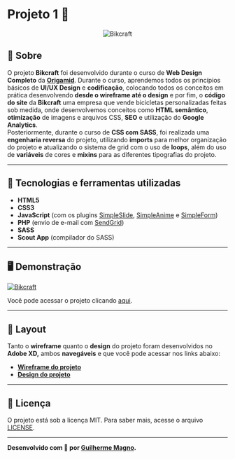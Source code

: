 # Projeto 1 🚴
<p align="center">
	<img src="https://i.imgur.com/g2uXUfK.png" alt="Bikcraft" title="Bikcraft">
</p>

## 📖 Sobre   
O projeto **Bikcraft** foi desenvolvido durante o curso de **Web Design Completo** da **[Origamid](https://www.origamid.com/)**. Durante o curso, aprendemos todos os princípios básicos de **UI/UX Design** e **codificação**, colocando todos os conceitos em prática desenvolvendo **desde o wireframe até o design** e por fim, o **código do site** da **Bikcraft** uma empresa que vende bicicletas personalizadas feitas sob medida, onde desenvolvemos conceitos como **HTML semântico**, **otimização** de imagens e arquivos CSS, **SEO** e utilização do **Google Analytics**.   
Posteriormente, durante o curso de **CSS com SASS**, foi realizada uma **engenharia reversa** do projeto, utilizando **imports** para melhor organização do projeto e atualizando o sistema de grid com o uso de **loops**, além do uso de **variáveis** de cores e **mixins** para as diferentes tipografias do projeto.

---

## 🚀 Tecnologias e ferramentas utilizadas
- **HTML5**
- **CSS3**
- **JavaScript** (com os plugins [SimpleSlide](https://github.com/origamid/simple-slide), [SimpleAnime](https://github.com/origamid/simple-anime) e [SimpleForm](https://github.com/origamid/simple-form))
- **PHP** (envio de e-mail com [SendGrid](https://sendgrid.com/))
- **SASS**
- **Scout App** (compilador do SASS)

---

## 🖥️ Demonstração
[![Bikcraft](https://i.imgur.com/Gy5e6Tn.png "Clique para acessar o projeto")](https://devmagno.github.io/bikcraft/views/index.html "Clique para acessar o projeto")   

Você pode acessar o projeto clicando [aqui](https://devmagno.github.io/bikcraft/views/index.html).

---

## 🔖 Layout
Tanto o **wireframe** quanto o **design** do projeto foram desenvolvidos no **Adobe XD,** ambos **navegáveis** e que você pode acessar nos links abaixo:
- **[Wireframe do projeto](https://xd.adobe.com/view/95e96e6a-d057-42e1-a34f-bc99d2963f42-c0ba/?fullscreen&hints=off)**
- **[Design do projeto](https://xd.adobe.com/view/49a2fc68-e3ac-4e9c-b825-0217fcc8c506-1cf1/?fullscreen&hints=off)**

---

## 📝 Licença

O projeto está sob a licença MIT. Para saber mais, acesse o arquivo [LICENSE](https://github.com/devMagno/bikcraft/blob/master/LICENSE).

---

**Desenvolvido com 💛 por [Guilherme Magno](https://github.com/devmagno/).**
